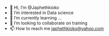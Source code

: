 - 👋 Hi, I’m @Japhethkioko
- 👀 I’m interested in Data science
- 🌱 I’m currently learning ...
- 💞️ I’m looking to collaborate on training 
- 📫 How to reach me japhethkioko@yahoo.com

<!---
Japhethkioko/Japhethkioko is a ✨ special ✨ repository because its `README.md` (this file) appears on your GitHub profile.
You can click the Preview link to take a look at your changes.
--->
